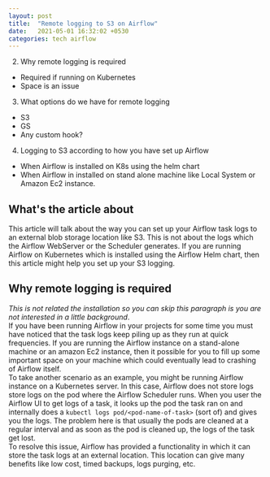 ```yaml
---
layout: post
title:  "Remote logging to S3 on Airflow"
date:   2021-05-01 16:32:02 +0530
categories: tech airflow
---
```


2. Why remote logging is required
  - Required if running on Kubernetes
  - Space is an issue
3. What options do we have for remote logging
  - S3
  - GS
  - Any custom hook?
4. Logging to S3 according to how you have set up Airflow
  - When Airflow is installed on K8s using the helm chart
  - When Airflow in installed on stand alone machine like Local System or Amazon Ec2 instance.

## What's the article about
This article will talk about the way you can set up your Airflow task logs to an external blob storage location like S3. This is not about the logs which the Airflow WebServer or the Scheduler generates. If you are running Airflow on Kubernetes which is installed using the Airflow Helm chart, then this article might help you set up your S3 logging.

## Why remote logging is required
_This is not related the installation so you can skip this paragraph is you are not interested in a little background_.  
If you have been running Airflow in your projects for some time you must have noticed that the task logs keep piling up as they run at quick frequencies. If you are running the Airflow instance on a stand-alone machine or an amazon Ec2 instance, then it possible for you to fill up some important space on your machine which could eventually lead to crashing of Airflow itself.  
To take another scenario as an example, you might be running Airflow instance on a Kubernetes server. In this case, Airflow does not store logs store logs on the pod where the Airflow Scheduler runs. When you user the Airflow UI to get logs of a task, it looks up the pod the task ran on and internally does a `kubectl logs pod/<pod-name-of-task>` (sort of) and gives you the logs. The problem here is that usually the pods are cleaned at a regular interval and as soon as the pod is cleaned up, the logs of the task get lost.  
To resolve this issue, Airflow has provided a functionality in which it can store the task logs at an external location. This location can give many benefits like low cost, timed backups, logs purging, etc. 
